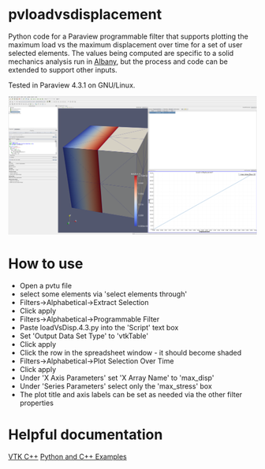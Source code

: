 # pvloadvsdisplacement 
Python code for a Paraview programmable filter that
supports plotting the maximum load vs the maximum displacement over time for a
set of user selected elements. The values being computed are specific to a
solid mechanics analysis run in [Albany](https://github.com/gahansen/Albany), but the process and code can be
extended to support other inputs.

Tested in Paraview 4.3.1 on GNU/Linux.

![plot](plot.png)

# How to use
* Open a pvtu file
* select some elements via 'select elements through'
* Filters->Alphabetical->Extract Selection 
* Click apply
* Filters->Alphabetical->Programmable Filter
* Paste loadVsDisp.4.3.py into the 'Script' text box
* Set 'Output Data Set Type' to 'vtkTable'
* Click apply
* Click the row in the spreadsheet window - it should become shaded
* Filters->Alphabetical->Plot Selection Over Time
* Click apply
* Under 'X Axis Parameters' set 'X Array Name' to 'max_disp'
* Under 'Series Parameters' select only the 'max_stress' box
* The plot title and axis labels can be set as needed via the other filter properties 

# Helpful documentation

[VTK C++](http://www.vtk.org/doc/nightly/html/classvtkTable.html)
[Python and C++ Examples](http://www.vtk.org/doc/nightly/html/c2_vtk_e_8.html)
